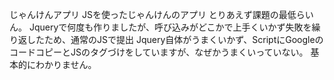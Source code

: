 じゃんけんアプリ
JSを使ったじゃんけんのアプリ
とりあえず課題の最低らいん。
Jqueryで何度も作りましたが、呼び込みがどこかで上手くいかず失敗を繰り返したため、通常のJSで提出
Jquery自体がうまくいかず、ScriptにGoogleのコードコピーとJSのタグづけをしていますが、なぜかうまくいっていない。
基本的にわかりません。